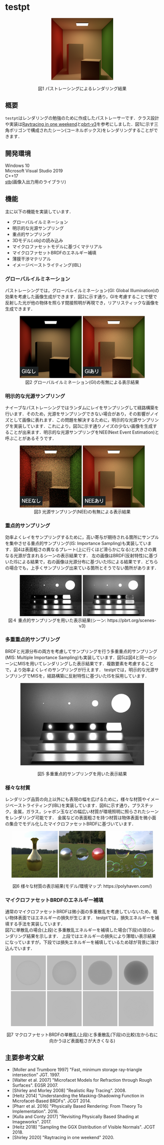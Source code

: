 # testpt

<div align="center">
  <img src="imgs/fig1_1024spp.png" width=40% />
  <p>図1 パストレーシングによるレンダリング結果 </p>
</div>

## 概要

`testpt`はレンダリングの勉強のために作成したパストレーサーです．クラス設計や実装は[Raytracing in one weekend](https://raytracing.github.io/)と[pbrt-v3](https://github.com/mmp/pbrt-v3)を参考にしました．図1に示す三角ポリゴンで構成されたシーン(コーネルボックス)をレンダリングすることができます．

## 開発環境

Windows 10  
Microsoft Visual Studio 2019  
C++17  
[stb](https://github.com/nothings/stb)(画像入出力用のライブラリ)

## 機能

主に以下の機能を実装しています．

- グローバルイルミネーション
- 明示的な光源サンプリング
- 重点的サンプリング
- 3Dモデル(.obj)の読み込み
- マイクロファセットモデルに基づくマテリアル
- マイクロファセットBRDFのエネルギー補填
- 薄膜干渉マテリアル
- イメージベーストライティング(IBL)


### グローバルイルミネーション

パストレーシングでは，グローバルイルミネーション(GI: Global Illumination)の効果を考慮した画像生成ができます．図2に示す通り，GIを考慮することで壁で反射した光が他の物体を照らす間接照明が再現でき，リアリスティックな画像を生成できます．

<div align="center">
  <img src="imgs/fig2_LI.png" width=40%/>
  <img src="imgs/fig2_GI.png" width=40%/>
  <br>図2 グローバルイルミネーション(GI)の有無による表示結果<br>
</div>

### 明示的な光源サンプリング

ナイーブなパストレーシングではランダムにレイをサンプリングして経路構築を行います．そのため，光源をサンプリングできない場合があり，その影響がノイズとして画像に表れます．この問題を解決するために，明示的な光源サンプリングを実装しています．これにより，図3に示す通りノイズの少ない画像を生成することが出来ます．明示的な光源サンプリングをNEE(Next Event Estimation)と呼ぶことがあるそうです．

<div align="center">
  <img src="imgs/fig3_naive.png" width=40%/>
  <img src="imgs/fig3_NEE.png" width=40%/>
  <br>図3 光源サンプリング(NEE)の有無による表示結果<br>
</div>

### 重点的サンプリング

効率よくレイをサンプリングするために，高い寄与が期待される箇所にサンプルを集中させる重点的サンプリング(IS: Importance Sampling)も実装しています．図4は表面粗さの異なるプレート(上に行くほど滑らかになる)と大きさの異なる光源が含まれるシーンの表示結果です．
左の画像はBRDF(反射特性)に基づいたISによる結果で，右の画像は光源分布に基づいたISによる結果です．どちらの場合でも，上手くサンプリング出来ている箇所とそうでない箇所があります．

<div align="center">
  <img src="imgs/fig4_brdf.png" width=40%/>
  <img src="imgs/fig4_light.png" width=40%/>
  <br>図４ 重点的サンプリングを用いた表示結果(シーン: https://pbrt.org/scenes-v3)<br>
</div>

### 多重重点的サンプリング

BRDFと光源分布の両方を考慮してサンプリングを行う多重重点的サンプリング(MIS: Multiple Importance Sampling)も実装しています．図5は図4と同一のシーンにMISを用いてレンダリングした表示結果です．複数要素を考慮することで，より効率よくレイのサンプリングが行えます．
testptでは，明示的な光源サンプリングでMISを，経路構築に反射特性に基づいたISを採用しています．

<div align="center">
  <img src="imgs/fig4_mis.png" width=80%/>
  <p>図5 多重重点的サンプリングを用いた表示結果</p>
</div>

### 様々な材質

レンダリング品質の向上以外にも表現の幅を広げるために，様々な材質やイメージベーストライティング(IBL)を実装しています．図6に示す通り，プラスチック，金属，ガラス，シャボン玉などの幅広い材質が環境照明に照らされたシーンをレンダリング可能です．
金属などの表面粗さを持つ材質は物体表面を微小面の集合でモデル化したマイクロファセットBRDFに基づいています．

<div align="center">
  <img src="imgs/fig5_model.png" width=30%/>
  <img src="imgs/fig5_bsdf.png" width=30%/>
  <img src="imgs/fig5_thinfilm.png" width=30%/>
  <p>図6 様々な材質の表示結果(モデル/環境マップ: https://polyhaven.com/) </p>
</div>

### マイクロファセットBRDFのエネルギー補填

通常のマイクロファセットBRDFは微小面の多重散乱を考慮していないため，粗い物体表面ではエネルギーの損失が生じます．
testptでは，損失エネルギーを補填する手法を実装しています．  
図7に単散乱の場合(上段)と多重散乱エネルギーを補填した場合(下段)の球のレンダリング結果を示します．
上段ではエネルギーの損失により薄暗い表示結果になっていますが，下段では損失エネルギーを補填しているため球が背景に溶け込んでいます．

<div align="center">
  <img src="imgs/fig6_ss_0.1.png" width=22.5%/>
  <img src="imgs/fig6_ss_0.3.png" width=22.5%/>
  <img src="imgs/fig6_ss_0.5.png" width=22.5%/>
  <img src="imgs/fig6_ss_1.0.png" width=22.5%/>  
  <br>
  <img src="imgs/fig6_ms_0.1.png" width=22.5%/>
  <img src="imgs/fig6_ms_0.3.png" width=22.5%/>
  <img src="imgs/fig6_ms_0.5.png" width=22.5%/>
  <img src="imgs/fig6_ms_1.0.png" width=22.5%/>
  <p>図7 マクロファセットBRDFの単散乱(上段)と多重散乱(下段)の比較(左から右に向かうほど表面粗さが大きくなる) </p>
</div>

## 主要参考文献

- [Moller and Trumbore 1997] "Fast, minimum storage ray-triangle intersection" JGT. 1997.
- [Walter et al. 2007] "Microfacet Models for Refraction through Rough Surfaces". EGSR 2007.
- [Shirley and Morley 2008] "Realistic Ray Tracing". 2008.
- [Heitz 2014] "Understanding the Masking-Shadowing Function in Microfacet-Based BRDFs". JCGT 2014.
- [Pharr et al. 2016] "Physically Based Rendering: From Theory To Implementation". 2016.
- [Kulla and Conty 2017] "Revisiting Physically Based Shading at Imageworks". 2017.
- [Heitz 2018] "Sampling the GGX Distribution of Visible Normals". JCGT 2018.
- [Shirley 2020] "Raytracing in one weekend" 2020.
